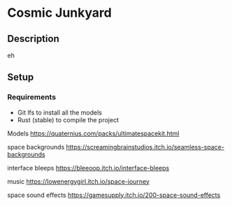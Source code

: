 # Cosmic Junkyard

## Description

eh

## Setup

### Requirements
* Git lfs to install all the models
* Rust (stable) to compile the project

Models
https://quaternius.com/packs/ultimatespacekit.html

space backgrounds
https://screamingbrainstudios.itch.io/seamless-space-backgrounds

interface bleeps
https://bleeoop.itch.io/interface-bleeps

music
https://lowenergygirl.itch.io/space-journey

space sound effects
https://gamesupply.itch.io/200-space-sound-effects